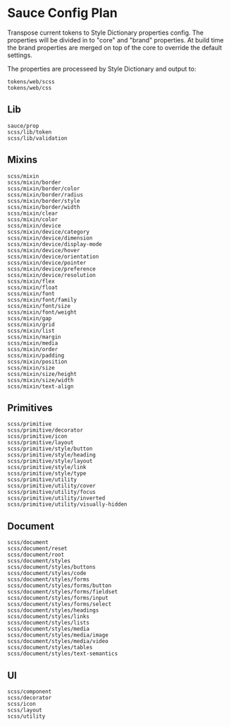 # Sauce Config Plan

Transpose current tokens to Style Dictionary properties config. The properties will be divided in to "core" and "brand" properties. At build time the brand properties are merged on top of the core to override the default settings.

The properties are processeed by Style Dictionary and output to:

```
tokens/web/scss
tokens/web/css
```

## Lib

```
sauce/prop
scss/lib/token
scss/lib/validation
```

## Mixins

```
scss/mixin
scss/mixin/border
scss/mixin/border/color
scss/mixin/border/radius
scss/mixin/border/style
scss/mixin/border/width
scss/mixin/clear
scss/mixin/color
scss/mixin/device
scss/mixin/device/category
scss/mixin/device/dimension
scss/mixin/device/display-mode
scss/mixin/device/hover
scss/mixin/device/orientation
scss/mixin/device/pointer
scss/mixin/device/preference
scss/mixin/device/resolution
scss/mixin/flex
scss/mixin/float
scss/mixin/font
scss/mixin/font/family
scss/mixin/font/size
scss/mixin/font/weight
scss/mixin/gap
scss/mixin/grid
scss/mixin/list
scss/mixin/margin
scss/mixin/media
scss/mixin/order
scss/mixin/padding
scss/mixin/position
scss/mixin/size
scss/mixin/size/height
scss/mixin/size/width
scss/mixin/text-align
```

## Primitives

```
scss/primitive
scss/primitive/decorator
scss/primitive/icon
scss/primitive/layout
scss/primitive/style/button
scss/primitive/style/heading
scss/primitive/style/layout
scss/primitive/style/link
scss/primitive/style/type
scss/primitive/utility
scss/primitive/utility/cover
scss/primitive/utility/focus
scss/primitive/utility/inverted
scss/primitive/utility/visually-hidden
```

## Document

```
scss/document
scss/document/reset
scss/document/root
scss/document/styles
scss/document/styles/buttons
scss/document/styles/code
scss/document/styles/forms
scss/document/styles/forms/button
scss/document/styles/forms/fieldset
scss/document/styles/forms/input
scss/document/styles/forms/select
scss/document/styles/headings
scss/document/styles/links
scss/document/styles/lists
scss/document/styles/media
scss/document/styles/media/image
scss/document/styles/media/video
scss/document/styles/tables
scss/document/styles/text-semantics
```

## UI
```
scss/component
scss/decorator
scss/icon
scss/layout
scss/utility
```
